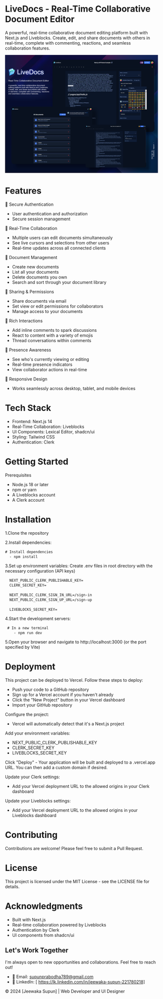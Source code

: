 # LiveDocs - Real-Time Collaborative Document Editor


A powerful, real-time collaborative document editing platform built with Next.js and Liveblocks. Create, edit, and share documents with others in real-time, complete with commenting, reactions, and seamless collaboration features.

![LiveDocs](./screenshots/livedocs.png)

# Features

🔐 Secure Authentication

- User authentication and authorization
- Secure session management


📝 Real-Time Collaboration

- Multiple users can edit documents simultaneously
- See live cursors and selections from other users
- Real-time updates across all connected clients


📑 Document Management

- Create new documents
- List all your documents
- Delete documents you own
- Search and sort through your document library


🤝 Sharing & Permissions

- Share documents via email
- Set view or edit permissions for collaborators
- Manage access to your documents


💬 Rich Interactions

- Add inline comments to spark discussions
- React to content with a variety of emojis
- Thread conversations within comments


👥 Presence Awareness

- See who's currently viewing or editing
- Real-time presence indicators
- View collaborator actions in real-time


📱 Responsive Design

- Works seamlessly across desktop, tablet, and mobile devices

# Tech Stack

- Frontend: Next.js 14
- Real-Time Collaboration: Liveblocks
- UI Components: Lexical Editor, shadcn/ui
- Styling: Tailwind CSS
- Authentication: Clerk

# Getting Started

Prerequisites

- Node.js 18 or later
- npm or yarn
- A Liveblocks account
- A Clerk account

# Installation

1.Clone the repository
    
2.Install dependencies:

    # Install dependencies
      - npm install
      
3.Set up environment variables:
     Create .env files in root directory with the necessary configuration (API keys)
     
      NEXT_PUBLIC_CLERK_PUBLISHABLE_KEY=
      CLERK_SECRET_KEY=

      NEXT_PUBLIC_CLERK_SIGN_IN_URL=/sign-in
      NEXT_PUBLIC_CLERK_SIGN_UP_URL=/sign-up

      LIVEBLOCKS_SECRET_KEY=
     
4.Start the development servers:

     # In a new terminal
        - npm run dev

5.Open your browser and navigate to http://localhost:3000 (or the port specified by Vite)

# Deployment

This project can be deployed to Vercel. Follow these steps to deploy:

- Push your code to a GitHub repository
- Sign up for a Vercel account if you haven't already
- Click the "New Project" button in your Vercel dashboard
- Import your GitHub repository
  
Configure the project:

- Vercel will automatically detect that it's a Next.js project
  
Add your environment variables:

- NEXT_PUBLIC_CLERK_PUBLISHABLE_KEY
- CLERK_SECRET_KEY
- LIVEBLOCKS_SECRET_KEY

Click "Deploy" - Your application will be built and deployed to a .vercel.app URL. You can then add a custom domain if desired.
  
Update your Clerk settings:

- Add your Vercel deployment URL to the allowed origins in your Clerk dashboard

Update your Liveblocks settings:

- Add your Vercel deployment URL to the allowed origins in your Liveblocks dashboard

# Contributing

Contributions are welcome! Please feel free to submit a Pull Request.

# License

This project is licensed under the MIT License - see the LICENSE file for details.

# Acknowledgments

- Built with Next.js
- Real-time collaboration powered by Liveblocks
- Authentication by Clerk
- UI components from shadcn/ui

## Let's Work Together

I'm always open to new opportunities and collaborations. Feel free to reach out!

- 📧 Email: supunprabodha789@gmail.com
- 🔗 LinkedIn: [ https://lk.linkedin.com/in/jeewaka-supun-221780218]



© 2024 [Jeewaka Supun] | Web Developer and UI Designer
